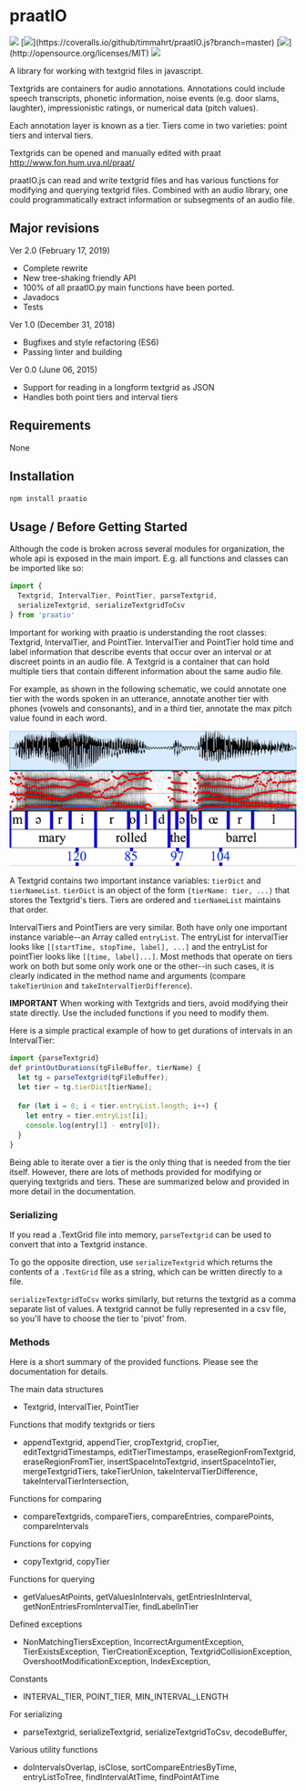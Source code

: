 
# praatIO

[![](https://travis-ci.org/timmahrt/praatIO.js.svg?branch=master)](https://travis-ci.org/timmahrt/praatIO.js)
[![](https://coveralls.io/repos/github/timmahrt/praatIO.js/badge.svg?)](https://coveralls.io/github/timmahrt/praatIO.js?branch=master)
[![](https://img.shields.io/badge/license-MIT-blue.svg?)](http://opensource.org/licenses/MIT)
[![](https://img.shields.io/npm/v/praatio.svg)](https://www.npmjs.com/package/praatio)

A library for working with textgrid files in javascript.

Textgrids are containers for audio annotations.  Annotations could include
speech transcripts, phonetic information, noise events (e.g. door slams, laughter), impressionistic ratings, or numerical data (pitch values).

Each annotation layer is known as a tier.  Tiers come in two varieties: point tiers and interval tiers.

Textgrids can be opened and manually edited with praat
http://www.fon.hum.uva.nl/praat/

praatIO.js can read and write textgrid files and has various functions for modifying and querying textgrid files.  Combined with an audio library, one could programmatically extract information or subsegments of an audio file.  

## Major revisions

Ver 2.0 (February 17, 2019)
- Complete rewrite
- New tree-shaking friendly API
- 100% of all praatIO.py main functions have been ported.
- Javadocs
- Tests

Ver 1.0 (December 31, 2018)
- Bugfixes and style refactoring (ES6)
- Passing linter and building


Ver 0.0 (June 06, 2015)
- Support for reading in a longform textgrid as JSON
- Handles both point tiers and interval tiers


## Requirements

None


## Installation

`npm install praatio`


## Usage / Before Getting Started

Although the code is broken across several modules for organization, the whole api is exposed in the main import.  E.g. all functions and classes can be imported like so:

```javascript
import {
  Textgrid, IntervalTier, PointTier, parseTextgrid,
  serializeTextgrid, serializeTextgridToCsv
} from 'praatio'
```

Important for working with praatio is understanding the root classes: Textgrid, IntervalTier, and PointTier.  IntervalTier and PointTier hold time and label information that describe events that occur over an interval or at discreet points in an audio file.  A Textgrid is a container that can hold multiple tiers that contain different information about the same audio file.

For example, as shown in the following schematic, we could annotate one tier with the words spoken in an utterance, annotate another tier with phones (vowels and consonants), and in a third tier, annotate the max pitch value found in each word.

![textgrid](./textgrid.png)

A Textgrid contains two important instance variables: `tierDict` and `tierNameList`.  `tierDict` is an object of the form `{tierName: tier, ...}` that stores the Textgrid's tiers.  Tiers are ordered and `tierNameList` maintains that order.

IntervalTiers and PointTiers are very similar.  Both have only one important instance variable--an Array called `entryList`.  The entryList for intervalTier looks like `[[startTime, stopTime, label], ...]` and the entryList for pointTier looks like `[[time, label]...]`.  Most methods that operate on tiers work on both but some only work one or the other--in such cases, it is clearly indicated in the method name and arguments (compare `takeTierUnion` and `takeIntervalTierDifference`).

**IMPORTANT** When working with Textgrids and tiers, avoid modifying their state directly.  Use the included functions if you need to modify them.

Here is a simple practical example of how to get durations of intervals in an IntervalTier:

```javascript
import {parseTextgrid}
def printOutDurations(tgFileBuffer, tierName) {
  let tg = parseTextgrid(tgFileBuffer);
  let tier = tg.tierDict[tierName];

  for (let i = 0; i < tier.entryList.length; i++) {
    let entry = tier.entryList[i];
    console.log(entry[1] - entry[0]);
  }
}
```

Being able to iterate over a tier is the only thing that is needed from the tier itself.  However, there are lots of methods provided for modifying or querying textgrids and tiers.  These are summarized below and provided in more detail in the documentation.

### Serializing

If you read a .TextGrid file into memory,
`parseTextgrid` can be used to convert that into a Textgrid instance.

To go the opposite direction, use `serializeTextgrid` which
returns the contents of a `.TextGrid` file as a string,
which can be written directly to a file.

`serializeTextgridToCsv` works similarly, but returns the textgrid
as a comma separate list of values.  A textgrid cannot be fully
represented in a csv file, so you'll have to choose the tier
to 'pivot' from.

### Methods

Here is a short summary of the provided functions.  Please see the documentation for details.

The main data structures

  * Textgrid, IntervalTier, PointTier

Functions that modify textgrids or tiers

  * appendTextgrid, appendTier, cropTextgrid, cropTier, editTextgridTimestamps, editTierTimestamps,
  eraseRegionFromTextgrid, eraseRegionFromTier,
  insertSpaceIntoTextgrid, insertSpaceIntoTier,
  mergeTextgridTiers,
  takeTierUnion, takeIntervalTierDifference, takeIntervalTierIntersection,

Functions for comparing

  * compareTextgrids, compareTiers, compareEntries,
  comparePoints, compareIntervals

Functions for copying

  * copyTextgrid, copyTier

Functions for querying

  * getValuesAtPoints, getValuesInIntervals, getEntriesInInterval,
  getNonEntriesFromIntervalTier, findLabelInTier

Defined exceptions

  * NonMatchingTiersException, IncorrectArgumentException,
  TierExistsException, TierCreationException, TextgridCollisionException,
  OvershootModificationException, IndexException,

Constants

  * INTERVAL_TIER, POINT_TIER, MIN_INTERVAL_LENGTH

For serializing

  * parseTextgrid, serializeTextgrid, serializeTextgridToCsv, decodeBuffer,

Various utility functions

  * doIntervalsOverlap, isClose, sortCompareEntriesByTime,
  entryListToTree, findIntervalAtTime, findPointAtTime
